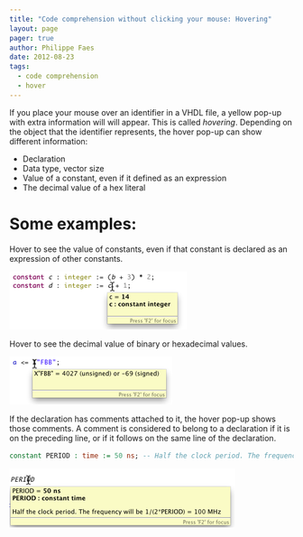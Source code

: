 ```yaml
---
title: "Code comprehension without clicking your mouse: Hovering"
layout: page 
pager: true
author: Philippe Faes
date: 2012-08-23
tags: 
  - code comprehension
  - hover
---
```

If you place your mouse over an identifier in a VHDL file, a yellow pop-up with extra information will will appear. This is called _hovering_.
Depending on the object that the identifier represents, the hover pop-up can show different information:

* Declaration
* Data type, vector size
* Value of a constant, even if it defined as an expression
* The decimal value of a hex literal


# Some examples:

Hover to see the value of constants, even if that constant is declared as an expression of other constants.

![Hover to calculate constant values](images/hover_calculates_constant_values.png)

Hover to see the decimal value of binary or hexadecimal values.

![Hover to calculate the decimal value of hexadecimals](images/hover_calculates_hex_value.png)

If the declaration has comments attached to it, the hover pop-up shows those comments. A comment is considered to belong to a declaration if it is on the preceding line, or if it follows on the same line of the declaration.

```vhdl
constant PERIOD : time := 50 ns; -- Half the clock period. The frequency will be 1/(2*PERIOD) = 100 MHz
```

![Hover shows comments attached to the declaration](images/hover_shows_comments.png)